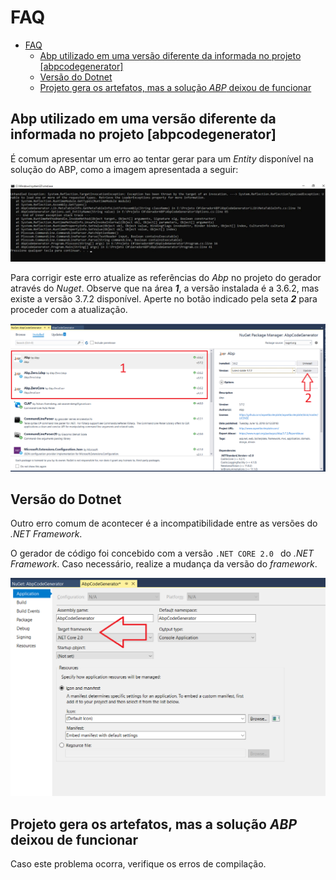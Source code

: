 # FAQ

<!-- @import "[TOC]" {cmd="toc" depthFrom=2 depthTo=6 orderedList=false} -->

<!-- code_chunk_output -->

- [FAQ](#faq)
    - [Abp utilizado em uma versão diferente da informada no projeto [abpcodegenerator]](#abp-utilizado-em-uma-versão-diferente-da-informada-no-projeto-abpcodegenerator)
    - [Versão do Dotnet](#versão-do-dotnet)
    - [Projeto gera os artefatos, mas a solução _ABP_ deixou de funcionar](#projeto-gera-os-artefatos-mas-a-solução-_abp_-deixou-de-funcionar)

<!-- /code_chunk_output -->


## Abp utilizado em uma versão diferente da informada no projeto [abpcodegenerator]

É comum apresentar um erro ao tentar gerar para um _Entity_ disponível na solução do ABP, como a imagem apresentada a seguir:

![DllDesatualizada](img/ErrorDllDesatualizada.jpg)

Para corrigir este erro atualize as referências do _Abp_ no projeto do gerador através do _Nuget_. Observe que na área _**1**_, a versão instalada é a 3.6.2, mas existe a versão 3.7.2 disponível. Aperte no botão indicado pela seta _**2**_ para proceder com a atualização.

![DllDesatualizadaNuGet](img/ErrorDllDesatualizada-01.png)

## Versão do Dotnet

Outro erro comum de acontecer é a incompatibilidade entre as versões do _.NET Framework_.

O gerador de código foi concebido com a versão ``.NET CORE 2.0 `` do _.NET Framework_. Caso necessário, realize a mudança da versão do _framework_.

![VersaoFramework](img/ErroVersaoDotnet.png)

## Projeto gera os artefatos, mas a solução _ABP_ deixou de funcionar

Caso este problema ocorra, verifique os erros de compilação.